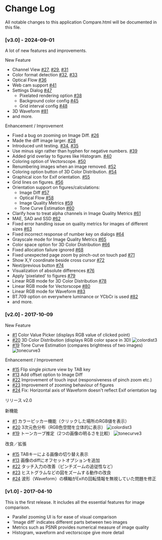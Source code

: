 # Change Log

All notable changes to this application Compare.html will be documented in this file.

### [v3.0] - 2024-09-01

A lot of new features and improvements.

New Feature
- Channel View [#27](https://github.com/tshino/compare/issues/27), [#29](https://github.com/tshino/compare/issues/29), [#31](https://github.com/tshino/compare/issues/31)
- Color format detection [#32](https://github.com/tshino/compare/issues/32), [#33](https://github.com/tshino/compare/issues/33)
- Optical Flow [#36](https://github.com/tshino/compare/issues/36)
- Web cam support [#41](https://github.com/tshino/compare/issues/41)
- Settings Dialog [#47](https://github.com/tshino/compare/issues/47)
    - Pixelated rendering option [#38](https://github.com/tshino/compare/issues/38)
    - Background color config [#45](https://github.com/tshino/compare/issues/45)
    - Grid interval config [#48](https://github.com/tshino/compare/issues/48)
- 3D Waveform [#81](https://github.com/tshino/compare/issues/81)
- and more.

Enhancement / Improvement
- Fixed a bug on zooming on Image Diff. [#26](https://github.com/tshino/compare/issues/26)
- Made the diff image larger. [#28](https://github.com/tshino/compare/issues/28)
- Introduced unit testing. [#34](https://github.com/tshino/compare/issues/34), [#35](https://github.com/tshino/compare/issues/35)
- Use minus sign rather than hyphen for negative numbers. [#39](https://github.com/tshino/compare/issues/39)
- Added grid overlay to figures like Histogram. [#40](https://github.com/tshino/compare/issues/40)
- Coloring option of Vectorscope. [#50](https://github.com/tshino/compare/issues/50)
- Renumbering images when an image removed. [#52](https://github.com/tshino/compare/issues/52)
- Coloring option button of 3D Color Distribution. [#54](https://github.com/tshino/compare/issues/54)
- Graphical icon for Exif orientation. [#55](https://github.com/tshino/compare/issues/55)
- Grid lines on figures. [#56](https://github.com/tshino/compare/issues/56)
- Orientation support on figures/calculations:
    - Image Diff [#57](https://github.com/tshino/compare/issues/57)
    - Optical Flow [#58](https://github.com/tshino/compare/issues/58)
    - Image Quality Metrics [#59](https://github.com/tshino/compare/issues/59)
    - Tone Curve Estimation [#60](https://github.com/tshino/compare/issues/60)
- Clarify how to treat alpha channels in Image Quality Metrics [#61](https://github.com/tshino/compare/issues/61)
- MAE, SAD and SSD [#62](https://github.com/tshino/compare/issues/62)
- Fixed error handling issue on quality metrics for images of different sizes [#63](https://github.com/tshino/compare/issues/63)
- Fixed incorrect response of number key on dialogs [#64](https://github.com/tshino/compare/issues/64)
- Grayscale mode for Image Quality Metrics [#65](https://github.com/tshino/compare/issues/65)
- Color space option for 3D Color Distribution [#66](https://github.com/tshino/compare/issues/66)
- Fixed allocation failure ignored [#68](https://github.com/tshino/compare/issues/68)
- Fixed unexpected page zoom by pinch-out on touch pad [#71](https://github.com/tshino/compare/issues/71)
- Show X,Y coordinate beside cross cursor [#72](https://github.com/tshino/compare/issues/72)
- Next/previous button [#74](https://github.com/tshino/compare/issues/74)
- Visualization of absolute differences [#76](https://github.com/tshino/compare/issues/76)
- Apply 'pixelated' to figures [#79](https://github.com/tshino/compare/issues/79)
- Linear RGB mode for 3D Color Distribution [#78](https://github.com/tshino/compare/issues/78)
- Linear RGB mode for Vectorscope [#80](https://github.com/tshino/compare/issues/80)
- Linear RGB mode for Waveform [#83](https://github.com/tshino/compare/issues/83)
- BT.709 option on everywhere luminance or YCbCr is used [#82](https://github.com/tshino/compare/issues/82)
- and more.


### [v2.0] - 2017-10-09

New Feature
- [#1](https://github.com/tshino/compare/issues/1) Color Value Picker (displays RGB value of clicked point)
- [#20](https://github.com/tshino/compare/issues/20) 3D Color Distribution (displays RGB color space in 3D)
  ![colordist3](https://user-images.githubusercontent.com/732920/31325439-23000954-acf8-11e7-930e-7f0d0c6b108a.png)
- [#19](https://github.com/tshino/compare/issues/19) Tone Curve Estimation (compares brightness of two images)
  ![tonecurve3](https://user-images.githubusercontent.com/732920/31325490-b713b80c-acf8-11e7-9dea-a471340d565a.png)

Enhancement / Improvement
- [#15](https://github.com/tshino/compare/issues/15) Flip single picture view by TAB key
- [#13](https://github.com/tshino/compare/issues/13) Add offset option to Image Diff
- [#22](https://github.com/tshino/compare/issues/22) Improvement of touch input (responsiveness of pinch zoom etc.)
- [#23](https://github.com/tshino/compare/issues/23) Improvement of zooming behaviour of figures
- [#24](https://github.com/tshino/compare/issues/24) Fix: Horizontal axis of Waveform doesn't reflect Exif orientation tag

リリース v2.0

新機能
- [#1](https://github.com/tshino/compare/issues/1) カラーピッカー機能（クリックした場所のRGB値を表示）
- [#20](https://github.com/tshino/compare/issues/20) 3次元色分布（RGB色空間を立体的に表示）
  ![colordist3](https://user-images.githubusercontent.com/732920/31325439-23000954-acf8-11e7-930e-7f0d0c6b108a.png)
- [#19](https://github.com/tshino/compare/issues/19) トーンカーブ推定（2つの画像の明るさを比較）
  ![tonecurve3](https://user-images.githubusercontent.com/732920/31325490-b713b80c-acf8-11e7-9dea-a471340d565a.png)

改良／拡張
- [#15](https://github.com/tshino/compare/issues/15) TABキーによる画像の切り替え表示
- [#13](https://github.com/tshino/compare/issues/13) 画像のdiffにオフセットオプションを追加
- [#22](https://github.com/tshino/compare/issues/22) タッチ入力の改善（ピンチズームの追従性など）
- [#23](https://github.com/tshino/compare/issues/23) ヒストグラムなどの図をズームする動作の改良
- [#24](https://github.com/tshino/compare/issues/24) 波形（Waveform）の横軸がExifの回転情報を無視していた問題を修正


### [v1.0] - 2017-04-10

This is the first release.
It includes all the essential features for image comparison.

- Parallel zooming UI is for ease of visual comparison
- 'Image diff' indicates different parts between two images
- Metrics such as PSNR provides numerical measure of image quality
- Histogram, waveform and vectorscope give more detail
